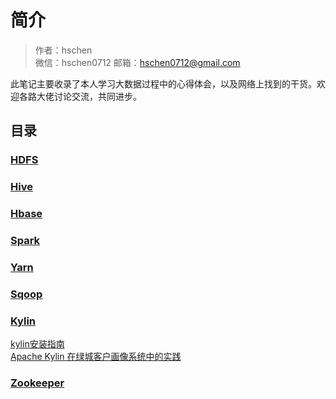 # 简介

> 作者：hschen  
> 微信：hschen0712
> 邮箱：hschen0712@gmail.com

此笔记主要收录了本人学习大数据过程中的心得体会，以及网络上找到的干货。欢迎各路大佬讨论交流，共同进步。

## 目录

### [HDFS](hdfs)

### [Hive](hive)

### [Hbase](hbase)

### [Spark](spark)

### [Yarn](yarn)

### [Sqoop](sqoop)

### [Kylin](kylin)
[kylin安装指南](kylin/install-kylin.md)  
[Apache Kylin 在绿城客户画像系统中的实践](https://www.infoq.cn/article/apache-kylin-in-lvcheng-profile)

### [Zookeeper](zk)
